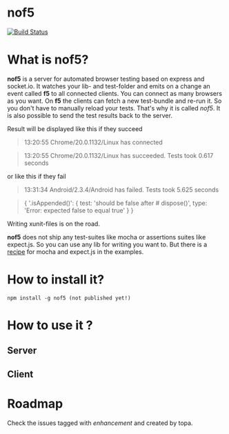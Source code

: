 nof5
====

[![Build Status](http://roomieplanet-dev.rz.hs-augsburg.de:8080/job/nof5/badge/icon)](http://roomieplanet-dev.rz.hs-augsburg.de:8080/job/nof5/)

# What is nof5?

**nof5** is a server for automated browser testing based on express and socket.io. It watches your lib- and test-folder
and emits on a change an event called **f5** to all connected clients. You can connect as many browsers as you want.
On **f5** the clients can fetch a new test-bundle and re-run it. So you don't have to manually reload your tests. That's
why it is called *nof5*.
It is also possible to send the test results back to the server. 

Result will be displayed like this if they succeed

> 13:20:55 Chrome/20.0.1132/Linux has connected 

> 13:20:55 Chrome/20.0.1132/Linux has succeeded. Tests took 0.617 seconds

or like this if they fail

>13:31:34 Android/2.3.4/Android has failed. Tests took 5.625 seconds

>{ '.isAppended()': 
   { test: 'should be false after # dispose()',
     type: 'Error: expected false to equal true' } }
     
Writing xunit-files is on the road.

**nof5** does not ship any test-suites like mocha or assertions suites like expect.js. So you can use any lib for writing
you want to. But there is a [recipe](https://github.com/peerigon/nof5/blob/master/example/assets/testRunner.js) for mocha 
and expect.js in the examples.

# How to install it?

    npm install -g nof5 (not published yet!)
    
# How to use it ?

## Server

## Client

# Roadmap

Check the issues tagged with *enhancement* and created by topa.





